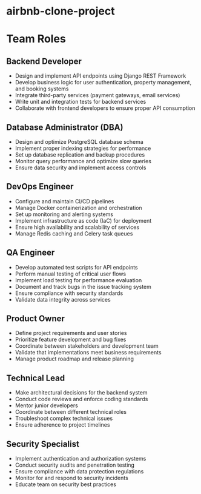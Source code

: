 # airbnb-clone-project

# Team Roles

## Backend Developer
- Design and implement API endpoints using Django REST Framework
- Develop business logic for user authentication, property management, and booking systems
- Integrate third-party services (payment gateways, email services)
- Write unit and integration tests for backend services
- Collaborate with frontend developers to ensure proper API consumption

## Database Administrator (DBA)
- Design and optimize PostgreSQL database schema
- Implement proper indexing strategies for performance
- Set up database replication and backup procedures
- Monitor query performance and optimize slow queries
- Ensure data security and implement access controls

## DevOps Engineer
- Configure and maintain CI/CD pipelines
- Manage Docker containerization and orchestration
- Set up monitoring and alerting systems
- Implement infrastructure as code (IaC) for deployment
- Ensure high availability and scalability of services
- Manage Redis caching and Celery task queues

## QA Engineer
- Develop automated test scripts for API endpoints
- Perform manual testing of critical user flows
- Implement load testing for performance evaluation
- Document and track bugs in the issue tracking system
- Ensure compliance with security standards
- Validate data integrity across services

## Product Owner
- Define project requirements and user stories
- Prioritize feature development and bug fixes
- Coordinate between stakeholders and development team
- Validate that implementations meet business requirements
- Manage product roadmap and release planning

## Technical Lead
- Make architectural decisions for the backend system
- Conduct code reviews and enforce coding standards
- Mentor junior developers
- Coordinate between different technical roles
- Troubleshoot complex technical issues
- Ensure adherence to project timelines

## Security Specialist
- Implement authentication and authorization systems
- Conduct security audits and penetration testing
- Ensure compliance with data protection regulations
- Monitor for and respond to security incidents
- Educate team on security best practices
